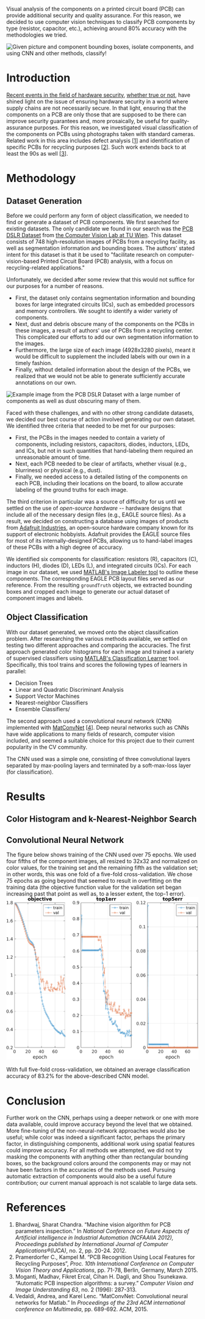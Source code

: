 Visual analysis of the components on a printed circuit board (PCB) can provide
additional security and quality assurance. For this reason, we decided to use
computer vision techniques to classify PCB components by type (resistor,
capacitor, etc.), achieving around 80% accuracy with the methodologies we tried.

![Given picture and component bounding boxes, isolate components, and using CNN
and other methods, classify!](figures/teaser.png)

# Introduction
[Recent events in the field of hardware security](https://www.bloomberg.com/news/features/2018-10-04/the-big-hack-how-china-used-a-tiny-chip-to-infiltrate-america-s-top-companies),
[whether true or not](https://www.zdnet.com/article/super-micro-trashes-bloomberg-chip-hack-story-in-recent-customer-letter/),
have shined light on the issue of ensuring hardware security in a world where
supply chains are not necessarily secure. In that light, ensuring that the
components on a PCB are only those that are supposed to be there can improve
security guarantees and, more prosaically, be useful for quality-assurance
purposes. For this reason, we investigated visual classification of the
components on PCBs using photographs taken with standard cameras. Related work
in this area includes defect analysis
[[1](https://research.ijcaonline.org/ncfaaiia/number2/ncfaaiia1014.pdf)]
and identification of specific PCBs for recycling purposes
[[2](https://cvl.tuwien.ac.at/project/reclaim/)].
Such work extends back to at least the 90s as well
[[3](http://citeseerx.ist.psu.edu/viewdoc/download?doi=10.1.1.39.2668&rep=rep1&type=pdf)].

# Methodology

## Dataset Generation
Before we could perform any form of object classification, we needed to find or
generate a dataset of PCB components. We first searched for existing datasets.
The only candidate we found in our search was the [PCB DSLR
Dataset](https://cvl.tuwien.ac.at/research/cvl-databases/pcb-dslr-dataset/) from
[the Computer Vision Lab at TU Wien](https://cvl.tuwien.ac.at/). This dataset
consists of 748 high-resolution images of PCBs from a recycling facility, as
well as segmentation information and bounding boxes. The authors' stated intent
for this dataset is that it be used to "facilitate research on
computer-vision-based Printed Circuit Board (PCB) analysis, with a focus on
recycling-related applications."

Unfortunately, we decided after some review that this would not suffice for our
purposes for a number of reasons.

* First, the dataset only contains segmentation information and bounding boxes
  for large integrated circuits (ICs), such as embedded processors and memory
  controllers. We sought to identify a wider variety of components.
* Next, dust and debris obscure many of the components on the PCBs in these
  images, a result of authors' use of PCBs from a recycling center. This
  complicated our efforts to add our own segmentation information to the
  images.
* Furthermore, the large size of each image (4928x3280 pixels), meant it would
  be difficult to supplement the included labels with our own in a timely
  fashion.
* Finally, without detailed information about the design of the PCBs, we
  realized that we would not be able to generate sufficiently accurate
  annotations on our own.

![Example image from the PCB DSLR Dataset with a large number of components as
well as dust obscuring many of them.](figures/pcb_dslr_example.jpg)

Faced with these challenges, and with no other strong candidate datasets, we
decided our best course of action involved generating our own dataset. We
identified three criteria that needed to be met for our purposes:

* First, the PCBs in the images needed to contain a variety of components,
  including resistors, capacitors, diodes, inductors, LEDs, and ICs, but not in
  such quantities that hand-labeling them required an unreasonable amount of
  time.
* Next, each PCB needed to be clear of artifacts, whether visual (e.g.,
  blurriness) or physical (e.g., dust).
* Finally, we needed access to a detailed listing of the components on each
  PCB, including their locations on the board, to allow accurate labeling of
  the ground truths for each image.

The third criterion in particular was a source of difficulty for us until we
settled on the use of *open-source hardware* -- hardware designs that include
all of the necessary design files (e.g., EAGLE source files). As a result, we
decided on constructing a database using images of products from [Adafruit
Industries](https://www.adafruit.com/), an open-source hardware company known
for its support of electronic hobbyists. Adafruit provides the EAGLE source
files for most of its internally-designed PCBs, allowing us to hand-label images
of these PCBs with a high degree of accuracy.

We identified six components for classification: resistors (R), capacitors (C),
inductors (H), diodes (D), LEDs (L), and integrated circuits (ICs). For each
image in our dataset, we used [MATLAB's Image Labeler
tool](https://www.mathworks.com/help/vision/ref/imagelabeler-app.html) to
outline these components. The corresponding EAGLE PCB layout files served as our
reference. From the resulting `groundTruth` objects, we extracted bounding boxes
and cropped each image to generate our actual dataset of component images and
labels.

## Object Classification
With our dataset generated, we moved onto the object classification problem.
After researching the various methods available, we settled on testing two
different approaches and comparing the accuracies. The first approach generated
color histograms for each image and trained a variety of supervised classifiers
using [MATLAB's Classification
Learner](https://www.mathworks.com/help/stats/classificationlearner-app.html)
tool. Specifically, this tool trains and scores the following types of learners
in parallel:

* Decision Trees
* Linear and Quadratic Discriminant Analysis
* Support Vector Machines
* Nearest-neighbor Classifiers
* Ensemble Classifiers/

The second approach used a convolutional neural network (CNN) implemented with
[MatConvNet](http://www.vlfeat.org/matconvnet/)
[[4](https://arxiv.org/pdf/1412.4564.pdf)]. Deep neural networks such as CNNs
have wide applications to many fields of research, computer vision included, and
seemed a suitable choice for this project due to their current popularity in the
CV community.

The CNN used was a simple one, consisting of three convolutional layers
separated by max-pooling layers and terminated by a soft-max-loss layer
(for classification).

# Results

## Color Histogram and k-Nearest-Neighbor Search

## Convolutional Neural Network
The figure below shows training of the CNN used over 75 epochs. We used four
fifths of the component images, all resized to 32x32 and normalized on color
values, for the training set and the remaining fifth as the validation set; in
other words, this was one fold of a five-fold cross-validation.
We chose 75 epochs as going beyond that seemed to result in overfitting on the
training data (the objective function value for the validation set began
increasing past that point as well as, to a lesser extent, the top-1 error).
![Training epochs](figures/cnn_train.png)

With full five-fold cross-validation, we obtained an average classification
accuracy of 83.2% for the above-described CNN model.

# Conclusion


Further work on the CNN, perhaps using a deeper network or one with more data
available, could improve accuracy beyond the level that we obtained. More
fine-tuning of the non-neural-network approaches would also be useful; while
color was indeed a significant factor, perhaps the primary factor, in
distinguishing components, additional work using spatial features could improve
accuracy. For all methods we attempted, we did not try masking the components
with anything other than rectangular bounding boxes, so the background colors
around the components may or may not have been factors in the accuracies of the
methods used. Pursuing automatic extraction of components would also be a useful
future contribution; our current manual approach is not scalable to large data
sets.

# References

1. Bhardwaj, Sharat Chandra. “Machine vision algorithm for PCB parameters
   inspection.” In *National Conference on Future Aspects of Artificial
   intelligence in Industrial Automation (NCFAAIIA 2012), Proceedings published
   by International Journal of Computer Applications®(IJCA)*, no. 2, pp. 20-24.
   2012.
2. Pramerdorfer C., Kampel M. “PCB Recognition Using Local Features for
   Recycling Purposes”, *Proc. 10th International Conference on Computer Vision
   Theory and Applications*, pp. 71-78, Berlin, Germany, March 2015.
3. Moganti, Madhav, Fikret Ercal, Cihan H. Dagli, and Shou Tsunekawa. “Automatic
   PCB inspection algorithms: a survey.” *Computer Vision and Image
   Understanding 63*, no. 2 (1996): 287-313.
4. Vedaldi, Andrea, and Karel Lenc. “MatConvNet: Convolutional neural networks
   for Matlab.” In *Proceedings of the 23rd ACM international conference on
   Multimedia*, pp. 689-692. ACM, 2015.
